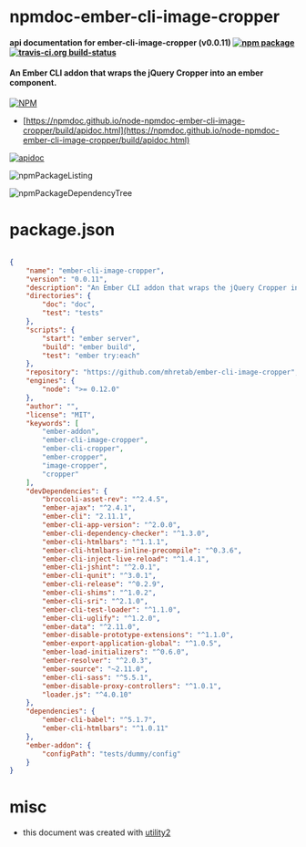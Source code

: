 # npmdoc-ember-cli-image-cropper

#### api documentation for  ember-cli-image-cropper (v0.0.11)  [![npm package](https://img.shields.io/npm/v/npmdoc-ember-cli-image-cropper.svg?style=flat-square)](https://www.npmjs.org/package/npmdoc-ember-cli-image-cropper) [![travis-ci.org build-status](https://api.travis-ci.org/npmdoc/node-npmdoc-ember-cli-image-cropper.svg)](https://travis-ci.org/npmdoc/node-npmdoc-ember-cli-image-cropper)

#### An Ember CLI addon that wraps the jQuery Cropper into an ember component.

[![NPM](https://nodei.co/npm/ember-cli-image-cropper.png?downloads=true&downloadRank=true&stars=true)](https://www.npmjs.com/package/ember-cli-image-cropper)

- [https://npmdoc.github.io/node-npmdoc-ember-cli-image-cropper/build/apidoc.html](https://npmdoc.github.io/node-npmdoc-ember-cli-image-cropper/build/apidoc.html)

[![apidoc](https://npmdoc.github.io/node-npmdoc-ember-cli-image-cropper/build/screenCapture.buildCi.browser.%252Ftmp%252Fbuild%252Fapidoc.html.png)](https://npmdoc.github.io/node-npmdoc-ember-cli-image-cropper/build/apidoc.html)

![npmPackageListing](https://npmdoc.github.io/node-npmdoc-ember-cli-image-cropper/build/screenCapture.npmPackageListing.svg)

![npmPackageDependencyTree](https://npmdoc.github.io/node-npmdoc-ember-cli-image-cropper/build/screenCapture.npmPackageDependencyTree.svg)



# package.json

```json

{
    "name": "ember-cli-image-cropper",
    "version": "0.0.11",
    "description": "An Ember CLI addon that wraps the jQuery Cropper into an ember component.",
    "directories": {
        "doc": "doc",
        "test": "tests"
    },
    "scripts": {
        "start": "ember server",
        "build": "ember build",
        "test": "ember try:each"
    },
    "repository": "https://github.com/mhretab/ember-cli-image-cropper",
    "engines": {
        "node": ">= 0.12.0"
    },
    "author": "",
    "license": "MIT",
    "keywords": [
        "ember-addon",
        "ember-cli-image-cropper",
        "ember-cli-cropper",
        "ember-cropper",
        "image-cropper",
        "cropper"
    ],
    "devDependencies": {
        "broccoli-asset-rev": "^2.4.5",
        "ember-ajax": "^2.4.1",
        "ember-cli": "2.11.1",
        "ember-cli-app-version": "^2.0.0",
        "ember-cli-dependency-checker": "^1.3.0",
        "ember-cli-htmlbars": "^1.1.1",
        "ember-cli-htmlbars-inline-precompile": "^0.3.6",
        "ember-cli-inject-live-reload": "^1.4.1",
        "ember-cli-jshint": "^2.0.1",
        "ember-cli-qunit": "^3.0.1",
        "ember-cli-release": "^0.2.9",
        "ember-cli-shims": "^1.0.2",
        "ember-cli-sri": "^2.1.0",
        "ember-cli-test-loader": "^1.1.0",
        "ember-cli-uglify": "^1.2.0",
        "ember-data": "^2.11.0",
        "ember-disable-prototype-extensions": "^1.1.0",
        "ember-export-application-global": "^1.0.5",
        "ember-load-initializers": "^0.6.0",
        "ember-resolver": "^2.0.3",
        "ember-source": "~2.11.0",
        "ember-cli-sass": "^5.5.1",
        "ember-disable-proxy-controllers": "^1.0.1",
        "loader.js": "^4.0.10"
    },
    "dependencies": {
        "ember-cli-babel": "^5.1.7",
        "ember-cli-htmlbars": "^1.0.11"
    },
    "ember-addon": {
        "configPath": "tests/dummy/config"
    }
}
```



# misc
- this document was created with [utility2](https://github.com/kaizhu256/node-utility2)
